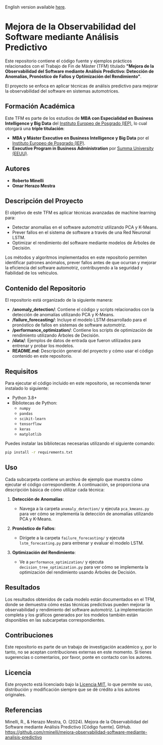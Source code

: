 English version available [here](README.en.md).

# Mejora de la Observabilidad del Software mediante Análisis Predictivo

Este repositorio contiene el código fuente y ejemplos prácticos relacionados con el Trabajo de Fin de Máster (TFM) titulado **"Mejora de la Observabilidad del Software mediante Análisis Predictivo: Detección de Anomalías, Pronóstico de Fallos y Optimización del Rendimiento"**. 

El proyecto se enfoca en aplicar técnicas de análisis predictivo para mejorar la observabilidad del software en sistemas automotrices.

## Formación Académica

Este TFM es parte de los estudios de **MBA con Especialidad en Business Intelligence y Big Data** del [Instituto Europeo de Posgrado (IEP)](https://iep.edu.es/), lo cual otorgará una **triple titulación**:
- **MBA y Máster Executive en Business Intelligence y Big Data** por el [Instituto Europeo de Posgrado (IEP)](https://iep.edu.es/).
- **Executive Program in Business Administration** por [Summa University (EEUU)](https://summauniversity.us/).

## Autores
- **Roberto Minelli**
- **Omar Herazo Mestra**

## Descripción del Proyecto

El objetivo de este TFM es aplicar técnicas avanzadas de machine learning para:
- Detectar anomalías en el software automotriz utilizando PCA y K-Means.
- Prever fallos en el sistema de software a través de una Red Neuronal LSTM.
- Optimizar el rendimiento del software mediante modelos de Árboles de Decisión.

Los métodos y algoritmos implementados en este repositorio permiten identificar patrones anómalos, prever fallos antes de que ocurran y mejorar la eficiencia del software automotriz, contribuyendo a la seguridad y fiabilidad de los vehículos.

## Contenido del Repositorio

El repositorio está organizado de la siguiente manera:

- **/anomaly_detection/**: Contiene el código y scripts relacionados con la detección de anomalías utilizando PCA y K-Means.
- **/failure_forecasting/**: Incluye el modelo LSTM desarrollado para el pronóstico de fallos en sistemas de software automotriz.
- **/performance_optimization/**: Contiene los scripts de optimización de rendimiento utilizando Árboles de Decisión.
- **/data/**: Ejemplos de datos de entrada que fueron utilizados para entrenar y probar los modelos.
- **README.md**: Descripción general del proyecto y cómo usar el código contenido en este repositorio.

## Requisitos

Para ejecutar el código incluido en este repositorio, se recomienda tener instalado lo siguiente:

- Python 3.8+
- Bibliotecas de Python:
  - `numpy`
  - `pandas`
  - `scikit-learn`
  - `tensorflow`
  - `keras`
  - `matplotlib`

Puedes instalar las bibliotecas necesarias utilizando el siguiente comando:

```bash
pip install -r requirements.txt
```

## Uso

Cada subcarpeta contiene un archivo de ejemplo que muestra cómo ejecutar el código correspondiente. A continuación, se proporciona una descripción básica de cómo utilizar cada técnica:

1. **Detección de Anomalías**:
    - Navega a la carpeta `anomaly_detection/` y ejecuta `pca_kmeans.py` para ver cómo se implementa la detección de anomalías utilizando PCA y K-Means.

2. **Pronóstico de Fallos**:
    - Dirígete a la carpeta `failure_forecasting/` y ejecuta `lstm_forecasting.py` para entrenar y evaluar el modelo LSTM.

3. **Optimización del Rendimiento**:
    - Ve a `performance_optimization/` y ejecuta `decision_tree_optimization.py` para ver cómo se implementa la optimización del rendimiento usando Árboles de Decisión.

## Resultados

Los resultados obtenidos de cada modelo están documentados en el TFM, donde se demuestra cómo estas técnicas predictivas pueden mejorar la observabilidad y rendimiento del software automotriz. La implementación completa y los gráficos generados por los modelos también están disponibles en las subcarpetas correspondientes.

## Contribuciones

Este repositorio es parte de un trabajo de investigación académico y, por lo tanto, no se aceptan contribuciones externas en este momento. Si tienes sugerencias o comentarios, por favor, ponte en contacto con los autores.

## Licencia

Este proyecto está licenciado bajo la [Licencia MIT](LICENSE), lo que permite su uso, distribución y modificación siempre que se dé crédito a los autores originales.

## Referencias

Minelli, R., & Herazo Mestra, O. (2024). Mejora de la Observabilidad del Software mediante Análisis Predictivo [Código fuente]. GitHub. https://github.com/rminelli/mejora-observabilidad-software-mediante-analisis-predictivo
